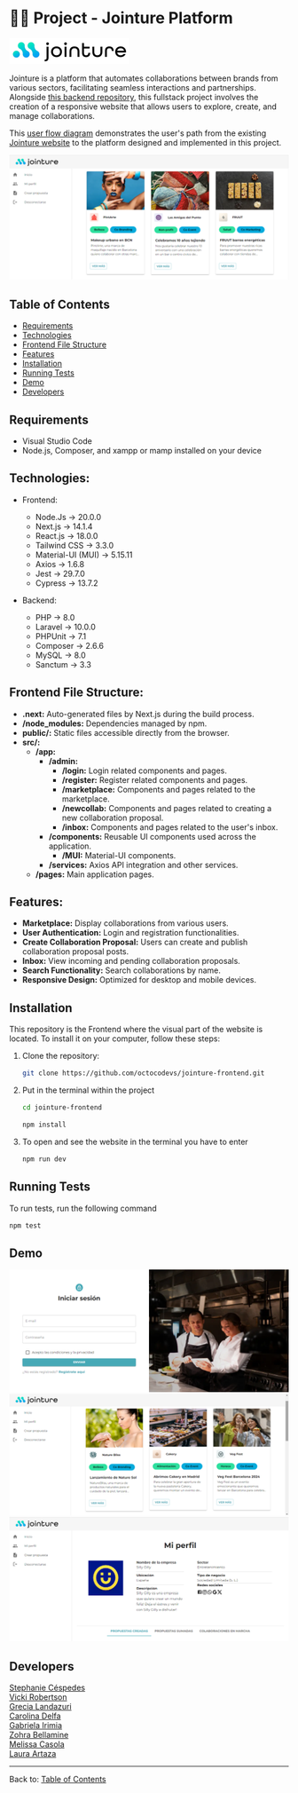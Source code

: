 # 👥🤝 Project - Jointure Platform

![Jointure Logo](./public/img/jointure-logo.png)

Jointure is a platform that automates collaborations between brands from various sectors, facilitating seamless interactions and partnerships. Alongside [this backend repository](https://github.com/octocodevs/jointure-backend/tree/main), this fullstack project involves the creation of a responsive website that allows users to explore, create, and manage collaborations. 

This [user flow diagram](https://whimsical.com/web-jointure-HPxbvzLT6opPSX7vJjeBSZ) demonstrates the user's path from the existing [Jointure website](https://jointurenow.myshopify.com/) to the platform designed and implemented in this project. 

![Marketplace view](./public/img/marketplace2.png)

## Table of Contents

- [Requirements](#requirements)
- [Technologies](#technologies)
- [Frontend File Structure](#frontend-file-structure)
- [Features](#features)
- [Installation](#installation)
- [Running Tests](#running-tests)
- [Demo](#demo)
- [Developers](#developers)

## Requirements
- Visual Studio Code
- Node.js, Composer, and xampp or mamp installed on your device

## Technologies:

- Frontend:
  - Node.Js -> 20.0.0
  - Next.js -> 14.1.4
  - React.js -> 18.0.0
  - Tailwind CSS -> 3.3.0
  - Material-UI (MUI) -> 5.15.11
  - Axios -> 1.6.8
  - Jest -> 29.7.0
  - Cypress -> 13.7.2

- Backend:
  - PHP -> 8.0
  - Laravel -> 10.0.0
  - PHPUnit -> 7.1
  - Composer -> 2.6.6
  - MySQL -> 8.0
  - Sanctum -> 3.3

## Frontend File Structure:

- **.next:** Auto-generated files by Next.js during the build process.
- **/node_modules:** Dependencies managed by npm.
- **public/:** Static files accessible directly from the browser.
- **src/:**
  - **/app:**
    - **/admin:**
      - **/login:** Login related components and pages.
      - **/register:** Register related components and pages.
      - **/marketplace:** Components and pages related to the marketplace.
      - **/newcollab:** Components and pages related to creating a new collaboration proposal.
      - **/inbox:** Components and pages related to the user's inbox.
    - **/components:** Reusable UI components used across the application.
      - **/MUI:** Material-UI components.
    - **/services:** Axios API integration and other services.
  - **/pages:** Main application pages.

## Features:

- **Marketplace:** Display collaborations from various users.
- **User Authentication:** Login and registration functionalities.
- **Create Collaboration Proposal:** Users can create and publish collaboration proposal posts.
- **Inbox:** View incoming and pending collaboration proposals.
- **Search Functionality:** Search collaborations by name.
- **Responsive Design:** Optimized for desktop and mobile devices.

## Installation
This repository is the Frontend where the visual part of the website is located. To install it on your computer, follow these steps:

1. Clone the repository:
    ```bash
    git clone https://github.com/octocodevs/jointure-frontend.git
    ```
2. Put in the terminal within the project
    ```bash
    cd jointure-frontend
    ```
    ```bash
    npm install
    ```
3. To open and see the website in the terminal you have to enter
    ```bash
    npm run dev
    ```

## Running Tests

To run tests, run the following command

   ```bash
   npm test
   ```

## Demo

![Login](./public/img/login.png)
![Marketplace view](./public/img/marketplace.png)
![Profile](./public/img/profile.png)


## Developers

[Stephanie Céspedes](https://www.linkedin.com/in/stephanie-cespedes/) <br>
[Vicki Robertson](https://www.linkedin.com/in/vickirobertson/) <br>
[Grecia Landazuri](https://www.linkedin.com/in/grecialh/) <br>
[Carolina Delfa](https://www.linkedin.com/in/carolina-delfa-silvestre/) <br>
[Gabriela Irimia](https://www.linkedin.com/in/gabriela-irimia/) <br>
[Zohra Bellamine](https://www.linkedin.com/in/z-bellamine/) <br>
[Melissa Casola](https://www.linkedin.com/in/melissa-casola/) <br>
[Laura Artaza](https://www.linkedin.com/in/laura-artaza/) <br>


---

Back to: [Table of Contents](#table-of-contents)

